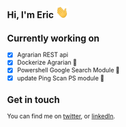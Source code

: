  ## Hi, I'm Eric <img src="https://raw.githubusercontent.com/ertush/ertush/master/wave.gif" width="30px">

## Currently working on 
 
 - [x] Agrarian REST api 
 - [x] Dockerize Agrarian :rocket:
 - [x] Powershell Google Search Module :rocket: 
 - [x] update Ping Scan PS module :rocket:

## Get in touch

You can find me on [twitter](https://twitter.com/eromtush), or [linkedIn](https://www.linkedin.com/in/eric-mutua-r77/).


